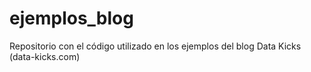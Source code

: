 # ejemplos_blog
Repositorio con el código utilizado en los ejemplos del blog Data Kicks (data-kicks.com)
